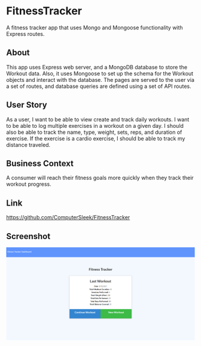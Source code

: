 # FitnessTracker

A fitness tracker app that uses Mongo and Mongoose functionality with Express routes.

## About

This app uses Express web server, and a MongoDB database to store the Workout data. Also, it uses Mongoose to set up the schema for the Workout objects and interact with the database. The <html> pages are served to the user via a set of <html> routes, and database queries are defined using a set of API routes.

## User Story

As a user, I want to be able to view create and track daily workouts. I want to be able to log multiple exercises in a workout on a given day. I should also be able to track the name, type, weight, sets, reps, and duration of exercise. If the exercise is a cardio exercise, I should be able to track my distance traveled.

## Business Context

A consumer will reach their fitness goals more quickly when they track their workout progress.

## Link

https://github.com/ComputerSleek/FitnessTracker

## Screenshot

![Alt text](ft.png?raw=true "Screenshot")